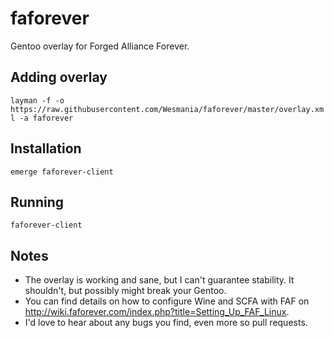 # faforever
Gentoo overlay for Forged Alliance Forever.

## Adding overlay
`layman -f -o https://raw.githubusercontent.com/Wesmania/faforever/master/overlay.xml -a faforever`

## Installation
`emerge faforever-client`

## Running

`faforever-client`

## Notes
- The overlay is working and sane, but I can't guarantee stability. It shouldn't, but possibly might break your Gentoo.
- You can find details on how to configure Wine and SCFA with FAF on http://wiki.faforever.com/index.php?title=Setting_Up_FAF_Linux.
- I'd love to hear about any bugs you find, even more so pull requests.
